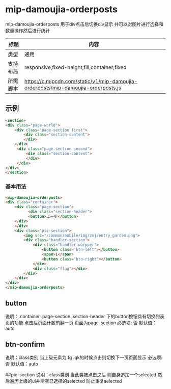 # mip-damoujia-orderposts

mip-damoujia-orderposts 用于div点击后切换div显示 并可以对图片进行选择和数量操作然后进行统计

标题|内容
----|----
类型|通用
支持布局|responsive,fixed-height,fill,container,fixed
所需脚本|https://c.mipcdn.com/static/v1/mip-damoujia-orderposts/mip-damoujia-orderposts.js

## 示例
```html
<section>
<div class="page-world">
    <div class="page-section first">
        <div class="section-content">
        </div>
    </div>
     <div class="page-section second">
         <div class="section-content">
         </div>
     </div>
</div>
</section>
```

### 基本用法
```html
<mip-damoujia-orderposts>
<div class="container">
    <div class="page-section">
          <div class="section-header">
          <button>上一步</button>
    </div>
    </div>
    <div class="pic-section">
        <img src="/common/mobile/img/zmj/entry_garden.png">
        <div class="handler-section">
            <div class="handler-warpper">
                <button class="btn-left"></button>
                <span>1</span>
                <button class="btn-right"></button>
            </div>
            <div class="flag"></div>
        </div>
    </div>
</div>
</mip-damoujia-orderposts>
```

## button
说明：.container .page-section .section-header 下的button按钮具有切换列表页的功能 
       点击后页面计数前翻一页 页面为page-section
必选项: 否
默认值：auto

## btn-confirm
说明：class类别 当上级元素为.fg .qk的时候点击则切换下一页页面显示 
必选项: 否
默认值：auto

##pic-section
说明：class类别  当此类被点击之后 则自身追加一个selected  然后遍历上级的ul并清空已选择的selected
    防止重复selected